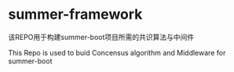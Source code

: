 # summer-framework
该REPO用于构建summer-boot项目所需的共识算法与中间件

This Repo is used to buid Concensus algorithm and Middleware for summer-boot
